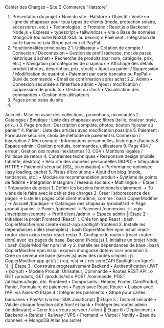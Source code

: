 Cahier des Charges – Site E-Commerce "Hatstore"
1. Présentation du projet
•
Nom du site : Hatstore
•
Objectif : Vente en ligne de chapeaux pour tous types de clients (mode, protection solaire, accessoires, etc.)
•
Technologies :
o
Frontend : React.js
o
Backend : Node.js + Express + typescript + tailwindcss + vite
o
Base de données : MongoDB (ou autre NoSQL/SQL au besoin)
o
Paiement : Intégration de carte bancaire (via Stripe par ex.) et PayPal
2. Fonctionnalités principales
2.1. Utilisateur
•
Création de compte / Connexion / Déconnexion
•
Gestion de profil (adresse, mot de passe, historique d’achat)
•
Recherche de produits (par nom, catégorie, prix, etc.)
•
Navigation par catégories de chapeaux
•
Affichage des détails produit (photos, description, prix, stock)
•
Ajout au panier / Suppression / Modification de quantité
•
Paiement par carte bancaire ou PayPal
•
Suivi de commande
•
Email de confirmation après achat
2.2. Admin
•
Connexion sécurisée à l’interface admin
•
Ajout / modification / suppression de produits
•
Gestion du stock
•
Visualisation des commandes
•
Gestion des utilisateurs
3. Pages principales du site
1.
Accueil : Mise en avant des collections, promotions, nouveautés
2.
Catalogue / Boutique : Liste des chapeaux avec filtres (taille, couleur, style, prix…)
3.
Page produit : Description complète, photos, bouton “ajouter au panier”
4.
Panier : Liste des articles avec modification possible
5.
Paiement : Formulaire sécurisé, choix de méthode de paiement
6.
Connexion / Inscription
7.
Mon compte : Informations personnelles, historique d’achats
8.
Espace admin : Gestion produits, commandes, utilisateurs
9.
Page 404 / erreur : Gestion des routes inexistantes
10.
CGV / Mentions légales / Politique de retour
4. Contraintes techniques
•
Responsive design (mobile, tablette, desktop)
•
Sécurité des données personnelles (RGPD)
•
Intégration HTTPS
•
Paiement sécurisé (SSL, tokenisation)
•
Performance optimisée (lazy loading, cache)
5. Pistes d’évolutions
•
Ajout d’un blog (mode, tendances, etc.)
•
Module de recommandation produit
•
Système de points de fidélité
•
Intégration Instagram / réseaux sociaux
•
Multilingue
✅ Étape 1 : Préparation du projet
1.
Définir les besoins fonctionnels clairement → Tu viens de le faire avec le cahier des charges
2.
Créer l’arborescence des pages → Liste les pages côté client et admin, comme :
bash
CopierModifier
/ → Accueil /boutique → Catalogue des chapeaux /produit/:id → Page produit /panier → Panier /paiement → Paiement /connexion → Login /inscription /compte → Profil client /admin → Espace admin
🚧 Étape 2 : Initialiser le projet
Frontend (React)
1.
Crée ton app React :
bash
CopierModifier
npx create-react-app spotlight-frontend
2.
Installe les dépendances utiles (exemples) :
bash
CopierModifier
npm install react-router-dom axios redux react-redux
3.
Configure le routeur (react-router-dom) avec les pages de base.
Backend (Node.js)
1.
Initialise un projet Node :
bash
CopierModifier
npm init -y
2.
Installe les dépendances de base :
bash
CopierModifier
npm install express mongoose dotenv cors nodemon
3.
Crée un serveur de base (server.js) avec des routes simples :
js
CopierModifier
app.get('/', (req, res) => { res.send('API Spotlight en ligne') });
🧱 Étape 3 : Construire progressivement
Backend
•
Authentification (JWT + bcrypt)
•
Modèle Produit, Utilisateur, Commande
•
Routes REST API :
o
GET /produits, GET /produits/:id
o
POST /commande, POST /utilisateur/login, etc.
Frontend
•
Composants : Header, Footer, CardProduit, Panier, Formulaire de paiement
•
Pages avec React Router
•
Liaison avec l’API via Axios
💳 Étape 4 : Intégrer les paiements
•
Stripe pour cartes bancaires
•
PayPal (via leur SDK JavaScript)
🧪 Étape 5 : Tests et sécurité
•
Valider chaque fonction côté front et back
•
Protéger les routes admin (middleware)
•
Gérer les erreurs serveur / client
🚀 Étape 6 : Déploiement
•
Backend → Render / Railway / VPS
•
Frontend → Vercel / Netlify
•
Base de données → MongoDB Atlas (ou autre)